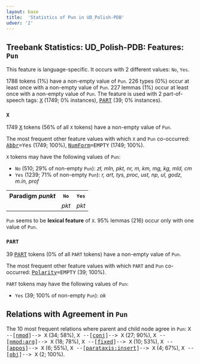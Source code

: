 ```yaml
---
layout: base
title:  'Statistics of Pun in UD_Polish-PDB'
udver: '2'
---
```


## Treebank Statistics: UD_Polish-PDB: Features: `Pun`

This feature is language-specific.
It occurs with 2 different values: `No`, `Yes`.

1788 tokens (1%) have a non-empty value of `Pun`.
226 types (0%) occur at least once with a non-empty value of `Pun`.
227 lemmas (1%) occur at least once with a non-empty value of `Pun`.
The feature is used with 2 part-of-speech tags: <tt><a href="pl_pdb-pos-X.html">X</a></tt> (1749; 0% instances), <tt><a href="pl_pdb-pos-PART.html">PART</a></tt> (39; 0% instances).

### `X`

1749 <tt><a href="pl_pdb-pos-X.html">X</a></tt> tokens (56% of all `X` tokens) have a non-empty value of `Pun`.

The most frequent other feature values with which `X` and `Pun` co-occurred: <tt><a href="pl_pdb-feat-Abbr.html">Abbr</a></tt><tt>=Yes</tt> (1749; 100%), <tt><a href="pl_pdb-feat-NumForm.html">NumForm</a></tt><tt>=EMPTY</tt> (1749; 100%).

`X` tokens may have the following values of `Pun`:

* `No` (510; 29% of non-empty `Pun`): <em>zł, mln, pkt, nr, m, km, mg, kg, mld, cm</em>
* `Yes` (1239; 71% of non-empty `Pun`): <em>r, art, tys, proc, ust, np, ul, godz, m.in, prof</em>

<table>
  <tr><th>Paradigm <i>punkt</i></th><th><tt>No</tt></th><th><tt>Yes</tt></th></tr>
  <tr><td><tt></tt></td><td><em>pkt</em></td><td><em>pkt</em></td></tr>
</table>

`Pun` seems to be **lexical feature** of `X`. 95% lemmas (216) occur only with one value of `Pun`.

### `PART`

39 <tt><a href="pl_pdb-pos-PART.html">PART</a></tt> tokens (0% of all `PART` tokens) have a non-empty value of `Pun`.

The most frequent other feature values with which `PART` and `Pun` co-occurred: <tt><a href="pl_pdb-feat-Polarity.html">Polarity</a></tt><tt>=EMPTY</tt> (39; 100%).

`PART` tokens may have the following values of `Pun`:

* `Yes` (39; 100% of non-empty `Pun`): <em>ok</em>

## Relations with Agreement in `Pun`

The 10 most frequent relations where parent and child node agree in `Pun`:
<tt>X --[<tt><a href="pl_pdb-dep-nmod.html">nmod</a></tt>]--> X</tt> (34; 58%),
<tt>X --[<tt><a href="pl_pdb-dep-conj.html">conj</a></tt>]--> X</tt> (27; 90%),
<tt>X --[<tt><a href="pl_pdb-dep-nmod-arg.html">nmod:arg</a></tt>]--> X</tt> (18; 78%),
<tt>X --[<tt><a href="pl_pdb-dep-fixed.html">fixed</a></tt>]--> X</tt> (10; 53%),
<tt>X --[<tt><a href="pl_pdb-dep-appos.html">appos</a></tt>]--> X</tt> (6; 55%),
<tt>X --[<tt><a href="pl_pdb-dep-parataxis-insert.html">parataxis:insert</a></tt>]--> X</tt> (4; 67%),
<tt>X --[<tt><a href="pl_pdb-dep-obj.html">obj</a></tt>]--> X</tt> (2; 100%).

